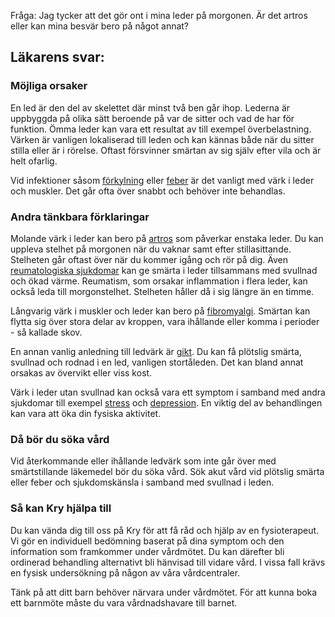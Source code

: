 Fråga: Jag tycker att det gör ont i mina leder på morgonen. Är det artros eller kan mina besvär bero på något annat?

Läkarens svar:
--------------

### Möjliga orsaker

En led är den del av skelettet där minst två ben går ihop. Lederna är uppbyggda på olika sätt beroende på var de sitter och vad de har för funktion. Ömma leder kan vara ett resultat av till exempel överbelastning. Värken är vanligen lokaliserad till leden och kan kännas både när du sitter stilla eller är i rörelse. Oftast försvinner smärtan av sig själv efter vila och är helt ofarlig.

Vid infektioner såsom [förkylning](https://www.kry.se/fakta/forkylning/ "forkylning") eller [feber](https://www.kry.se/fakta/feber/ "feber") är det vanligt med värk i leder och muskler. Det går ofta över snabbt och behöver inte behandlas.

### Andra tänkbara förklaringar

Molande värk i leder kan bero på [artros](https://www.kry.se/fakta/artros/ "artros") som påverkar enstaka leder. Du kan uppleva stelhet på morgonen när du vaknar samt efter stillasittande. Stelheten går oftast över när du kommer igång och rör på dig. Även [reumatologiska sjukdomar](https://www.kry.se/fakta/reumatiska-sjukdomar/ "reumatologiska-sjukdomar") kan ge smärta i leder tillsammans med svullnad och ökad värme. Reumatism, som orsakar inflammation i flera leder, kan också leda till morgonstelhet. Stelheten håller då i sig längre än en timme.

Långvarig värk i muskler och leder kan bero på [fibromyalgi](https://www.kry.se/fakta/fibromyalgi/ "fibromyalgi"). Smärtan kan flytta sig över stora delar av kroppen, vara ihållande eller komma i perioder - så kallade skov.

En annan vanlig anledning till ledvärk är [gikt](https://www.kry.se/fakta/gikt/ "gikt"). Du kan få plötslig smärta, svullnad och rodnad i en led, vanligen stortåleden. Det kan bland annat orsakas av övervikt eller viss kost.

Värk i leder utan svullnad kan också vara ett symptom i samband med andra sjukdomar till exempel [stress](https://www.kry.se/fakta/stress/ "stress") och [depression](https://www.kry.se/fakta/depression-och-nedstamdhet/ "depression"). En viktig del av behandlingen kan vara att öka din fysiska aktivitet.

### Då bör du söka vård

Vid återkommande eller ihållande ledvärk som inte går över med smärtstillande läkemedel bör du söka vård. Sök akut vård vid plötslig smärta eller feber och sjukdomskänsla i samband med svullnad i leden.

### Så kan Kry hjälpa till

Du kan vända dig till oss på Kry för att få råd och hjälp av en fysioterapeut. Vi gör en individuell bedömning baserat på dina symptom och den information som framkommer under vårdmötet. Du kan därefter bli ordinerad behandling alternativt bli hänvisad till vidare vård. I vissa fall krävs en fysisk undersökning på någon av våra vårdcentraler.

Tänk på att ditt barn behöver närvara under vårdmötet. För att kunna boka ett barnmöte måste du vara vårdnadshavare till barnet.
